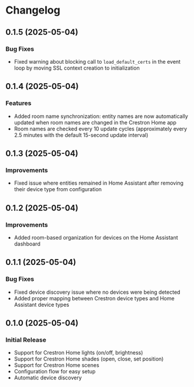 # Changelog

## 0.1.5 (2025-05-04)

### Bug Fixes

- Fixed warning about blocking call to `load_default_certs` in the event loop by moving SSL context creation to initialization

## 0.1.4 (2025-05-04)

### Features

- Added room name synchronization: entity names are now automatically updated when room names are changed in the Crestron Home app
- Room names are checked every 10 update cycles (approximately every 2.5 minutes with the default 15-second update interval)

## 0.1.3 (2025-05-04)

### Improvements

- Fixed issue where entities remained in Home Assistant after removing their device type from configuration

## 0.1.2 (2025-05-04)

### Improvements

- Added room-based organization for devices on the Home Assistant dashboard

## 0.1.1 (2025-05-04)

### Bug Fixes

- Fixed device discovery issue where no devices were being detected
- Added proper mapping between Crestron device types and Home Assistant device types

## 0.1.0 (2025-05-04)

### Initial Release

- Support for Crestron Home lights (on/off, brightness)
- Support for Crestron Home shades (open, close, set position)
- Support for Crestron Home scenes
- Configuration flow for easy setup
- Automatic device discovery
